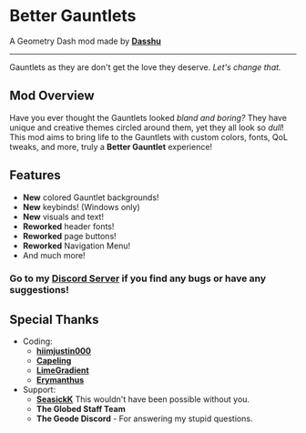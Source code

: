 # Better Gauntlets
A Geometry Dash mod made by **[Dasshu](https://dasshu.dev)**

---

Gauntlets as they are don't get the love they deserve. *Let's change that.*

## Mod Overview
Have you ever thought the Gauntlets looked *bland and boring?* They have unique and creative themes circled around them, yet they all look so *dull*! This mod aims to bring life to the Gauntlets with custom colors, fonts, QoL tweaks, and more, truly a **Better Gauntlet** experience!

## Features
- **New** colored Gauntlet backgrounds!
- **New** keybinds! (Windows only)
- **New** visuals and text!
- **Reworked** header fonts!
- **Reworked** page buttons!
- **Reworked** Navigation Menu!
- And much more!

### Go to my **[Discord Server](https://discord.gg/F94qat6N3D)** if you find any bugs or have any suggestions!

## Special Thanks
- Coding:
    - **[hiimjustin000](https://bsky.app/profile/hiimjustin000.com)**
    - **[Capeling](https://bsky.app/profile/capeling.bsky.social)**
    - **[LimeGradient](https://bsky.app/profile/limegradient.xyz)**
    - **[Erymanthus](https://bsky.app/profile/erymanthus.bsky.social)**
- Support:
    - **[SeasickK](https://x.com/seasickkpt2)** This wouldn't have been possible without you.
    - **The Globed Staff Team**
    - **The Geode Discord** - For answering my stupid questions.